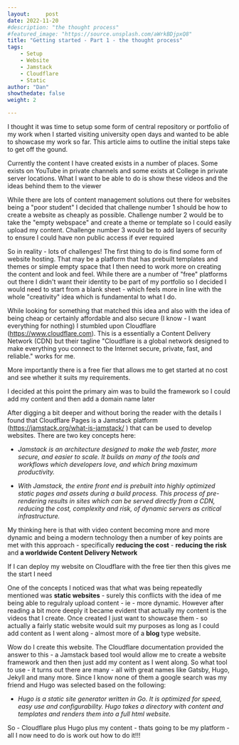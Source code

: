 ```yaml
---
layout:     post
date: 2022-11-20
#description: "the thought process"
#featured_image: "https://source.unsplash.com/aWrkBDjpxQ8"
title: "Getting started - Part 1 - the thought process"
tags:
    - Setup
    - Website
    - Jamstack
    - Cloudflare
    - Static
author: "Dan"
showthedate: false
weight: 2

---
```


I thought it was time to setup some form of central repository or portfolio of my work when I started visiting university open days and wanted to be able to showcase my work so far. This article aims to outline the initial steps take to get off the gound.

Currently the content I have created exists in a number of places. Some exists on YouTube in private channels and some exists at College in private server locations. What I want to be able to do is show these videos and the ideas behind them to the viewer

While there are lots of content management solutions out there for websites being a "poor student" I decided that challenge number 1 should be how to create a website as cheaply as possible. Challenge number 2 would be to take the "empty webspace" and create a theme or template so I could easily upload my content. Challenge number 3 would be to add layers of security to ensure I could have non public 
access if ever required

So in reality - lots of challenges! The first thing to do is find some form of website hosting. That may be a platform that has prebuilt templates and themes or simple empty space that I then need to work more on creating the content and look and feel. While there are a number of "free" platforms out there I didn't want their identity to be part of my portfolio so I decided I would need to start from a blank sheet - which feels more in line with the whole "creativity" idea which is fundamental to what I do.

While looking for something that matched this idea and also with the idea of being cheap or certainly affordable and also secure (I know - I want everything for nothing) I stumbled upon Cloudflare (https://www.cloudflare.com). This is a essentially a Content Delivery Network (CDN) but their tagline "Cloudflare is a global network designed to make everything you connect to the Internet secure, private, fast, and reliable." works for me.

More importantly there is a free fier that allows me to get started at no cost and see whether it suits my requirements.

I decided at this point the primary aim was to build the framework so I could add my content and then add a domain name later

After digging a bit deeper and without boring the reader with the details I found that Cloudflare Pages is a Jamstack platform (https://jamstack.org/what-is-jamstack/ ) that can be used to develop websites. There are two key concepts here:

+ *Jamstack is an architecture designed to make the web faster, more secure, and easier to scale. It builds on many of the tools and workflows which developers love, and which bring maximum productivity.*

+ *With Jamstack, the entire front end is prebuilt into highly optimized static pages and assets during a build process. This process of pre-rendering results in sites which can be served directly from a CDN,
reducing the cost, complexity and risk, of dynamic servers as critical infrastructure.*
 
My thinking here is that with video content becoming more and more dynamic and being a modern technology then a number of key points are met with this approach - specifically **reducing the cost** - **reducing the risk** and **a worldwide Content Delivery Network**

If I can deploy my website on Cloudflare with the free tier then this gives me the start I need

One of the concepts I noticed was that what was being repeatedly mentioned was **static websites** - surely this conflicts with the idea of me being able to regulraly upload content - ie - more dynamic. However after reading a bit more deeply it became evident that actually my content is the videos that I create. Once created I just want to showcase them - so actually a fairly static website would suit my purposes as long as I could add content as I went along - almost more of a **blog** type website. 

Wow do I create this website. The Cloudflare documentation provided the answer to this - a Jamstack based tool would allow me to create a website framework and then then just add my content as I went along. So what tool to use - it turns out there are many - all with great names like Gatsby, Hugo, Jekyll and many more. Since I know none of them a google search was my friend and Hugo was selected based on the following:

+ *Hugo is a static site generator written in Go. It is optimized for speed, easy use and configurability. Hugo takes a directory with content and templates and renders them into a full html website.*

So - Cloudflare plus Hugo plus my content - thats going to be my platform - all I now need to do is work out how to do it!!!


